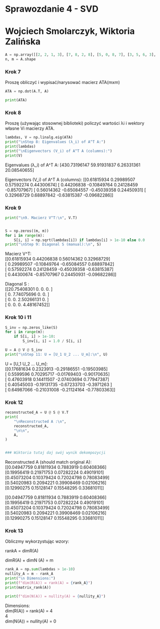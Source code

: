 # Sprawozdanie 4 - SVD

# Wojciech Smolarczyk, Wiktoria Zalińska

```python
A = np.array([[2, 2, 1, 3], [7, 8, 2, 8], [5, 0, 8, 7], [3, 5, 6, 3], [6, 9, 8, 4]])
n, m = A.shape


```

### Krok 7

Proszę obliczyć i wypisać/narysować macierz ATA(mxm)

```python
ATA = np.dot(A.T, A)

print(ATA)

```

### Krok 8

Proszę (używając stosownej biblioteki) policzyć wartości λi i wektory własne Vi macierzy ATA.

```python
lambdas, V = np.linalg.eig(ATA)
print("\nStep 8: Eigenvalues (λ_i) of A^T A:")
print(lambdas)
print("\nEigenvectors (V_i) of A^T A (columns):")
print(V)

```

Eigenvalues (λ_i) of A^T A:
[430.73196147 59.91931837 6.26331361 20.08540655]

Eigenvectors (V_i) of A^T A (columns):
[[0.61815934  0.29989507  0.57592274  0.44300674]
 [ 0.44206838 -0.10849764  0.24128459 -0.85707967]
 [ 0.56014362 -0.65084557 -0.45039358  0.24450931]
 [ 0.32968729  0.68897842 -0.63815387 -0.09682286]]

### Krok 9

```python
print("\n9. Macierz V^T:\n", V.T)


S = np.zeros((m, m))
for i in range(m):
    S[i, i] = np.sqrt(lambdas[i]) if lambdas[i] > 1e-10 else 0.0
print("\nStep 9: Diagonal S (manual):\n", S)
```

Macierz V^T:\
[[0.61815934  0.44206838  0.56014362  0.32968729]\
 [ 0.29989507 -0.10849764 -0.65084557  0.68897842]\
 [ 0.57592274  0.24128459 -0.45039358 -0.63815387]\
 [ 0.44300674 -0.85707967  0.24450931 -0.09682286]]

Diagonal S :\
[[20.75408301  0.          0.          0.        ]\
 [ 0.          7.74075696  0.          0.        ]\
 [ 0.          0.          2.50266131  0.        ]\
 [ 0.          0.          0.          4.48167452]]

### Krok 10 i 11

```python
S_inv = np.zeros_like(S)
for i in range(m):
    if S[i, i] > 1e-10:
        S_inv[i, i] = 1.0 / S[i, i]

U = A @ V @ S_inv
print("\nStep 11: U = [U_1 U_2 ... U_m]:\n", U)
```

U = [U_1 U_2 ... U_m]:\
 [[0.17681634  0.2323913  -0.29186551 -0.19503985]\
 [ 0.5599596   0.70295717 -0.01769403 -0.90170635]\
 [ 0.47603918  0.14411507 -2.07403694  0.77947387]\
 [ 0.40545003 -0.19131735 -0.67233703 -0.3971263 ]\
 [ 0.64987066 -0.21031008 -0.21124164 -0.77803363]]

### Krok 12

```python
reconstructed_A = U @ S @ V.T
print(
    "\nReconstructed A :\n",
    reconstructed_A,
    "\n\n",
    A,
)


### Wiktoria tutaj daj swój wynik dekompozycji
```

Reconstructed A (should match original A):\
 [[0.04947759 0.81811934 0.7883919  0.60408366]\
 [0.19956419 0.21971753 0.07282224 0.49019101]\
 [0.45073204 0.10379424 0.72024798 0.78083499]\
 [0.54020983 0.2094221  0.39908469 0.02106216]\
 [0.12990275 0.15128147 0.15548295 0.33681011]]

[[0.04947759 0.81811934 0.7883919  0.60408366]\
 [0.19956419 0.21971753 0.07282224 0.49019101]\
 [0.45073204 0.10379424 0.72024798 0.78083499]\
 [0.54020983 0.2094221  0.39908469 0.02106216]\
 [0.12990275 0.15128147 0.15548295 0.33681011]]

### Krok 13

Obliczmy wykorzystując wzory:

rankA = dimR(A)

dimR(A) + dimN (A) = m

```python
rank_A = np.sum(lambdas > 1e-10)
nullity_A = m - rank_A
print("\n Dimensions:")
print(f"dim(R(A)) = rank(A) = {rank_A}")
print(matrix_rank(A))

print(f"dim(N(A)) = nullity(A) = {nullity_A}")
```

Dimensions:\
dim(R(A)) = rank(A) = 4\
4\
dim(N(A)) = nullity(A) = 0

